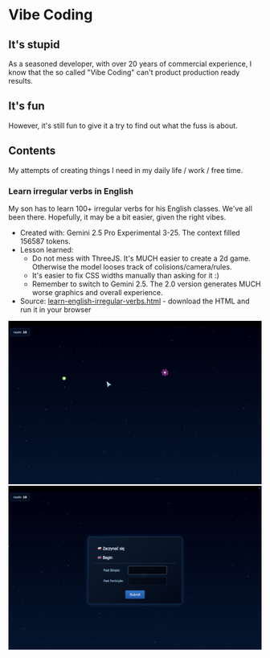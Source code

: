 # Vibe Coding

## It's stupid

As a seasoned developer, with over 20 years of commercial experience, I know that the so called "Vibe Coding" can't product production ready results.

## It's fun

However, it's still fun to give it a try to find out what the fuss is about.

## Contents

My attempts of creating things I need in my daily life / work / free time.

### Learn irregular verbs in English

My son has to learn 100+ irregular verbs for his English classes. We've all been there. Hopefully, it may be a bit easier, given the right vibes.

- Created with: Gemini 2.5 Pro Experimental 3-25. The context filled 156587 tokens.
- Lesson learned:
  - Do not mess with ThreeJS. It's MUCH easier to create a 2d game. Otherwise the model looses track of colisions/camera/rules.
  - It's easier to fix CSS widths manually than asking for it :)
  - Remember to switch to Gemini 2.5. The 2.0 version generates MUCH worse graphics and overall experience.
- Source: [learn-english-irregular-verbs.html](/learn-english-irregular-verbs.html) - download the HTML and run it in your browser

![Learn Irregular Verbs Image 1](learn-english-irregular-verbs-image1.jpeg)
![Learn Irregular Verbs Image 2](learn-english-irregular-verbs-image2.jpeg)
